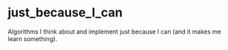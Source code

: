 # just_because_I_can
Algorithms I think about and implement just because I can (and it makes me learn something).
